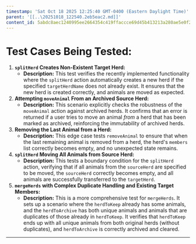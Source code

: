 ```yaml
---
timestamp: 'Sat Oct 18 2025 12:25:40 GMT-0400 (Eastern Daylight Time)'
parent: '[[..\20251018_122540.2eb5eac2.md]]'
content_id: 5abdc8aec1240995ee2664354c419ffaccce69d45b413213a280ae5e0f26f958
---
```


# Test Cases Being Tested:

1. **`splitHerd` Creates Non-Existent Target Herd:**
   * **Description:** This test verifies the recently implemented functionality where the `splitHerd` action automatically creates a new herd if the specified `targetHerdName` does not already exist. It ensures that the new herd is created correctly, and animals are moved as expected.
2. **Attempting `moveAnimal` From an Archived Source Herd:**
   * **Description:** This scenario explicitly checks the robustness of the `moveAnimal` action against archived herds. It confirms that an error is returned if a user tries to move an animal *from* a herd that has been marked as archived, reinforcing the immutability of archived herds.
3. **Removing the Last Animal from a Herd:**
   * **Description:** This edge case tests `removeAnimal` to ensure that when the last remaining animal is removed from a herd, the herd's `members` list correctly becomes empty, and no unexpected state remains.
4. **`splitHerd` Moving All Animals from Source Herd:**
   * **Description:** This tests a boundary condition for the `splitHerd` action, verifying that if all animals from the `sourceHerd` are specified to be moved, the `sourceHerd` correctly becomes empty, and all animals are successfully transferred to the `targetHerd`.
5. **`mergeHerds` with Complex Duplicate Handling and Existing Target Members:**
   * **Description:** This is a more comprehensive test for `mergeHerds`. It sets up a scenario where the `herdToKeep` already has some animals, and the `herdToArchive` has both unique animals and animals that are duplicates of those already in `herdToKeep`. It verifies that `herdToKeep` ends up with all unique animals from both original herds (without duplicates), and `herdToArchive` is correctly archived and cleared.

***
